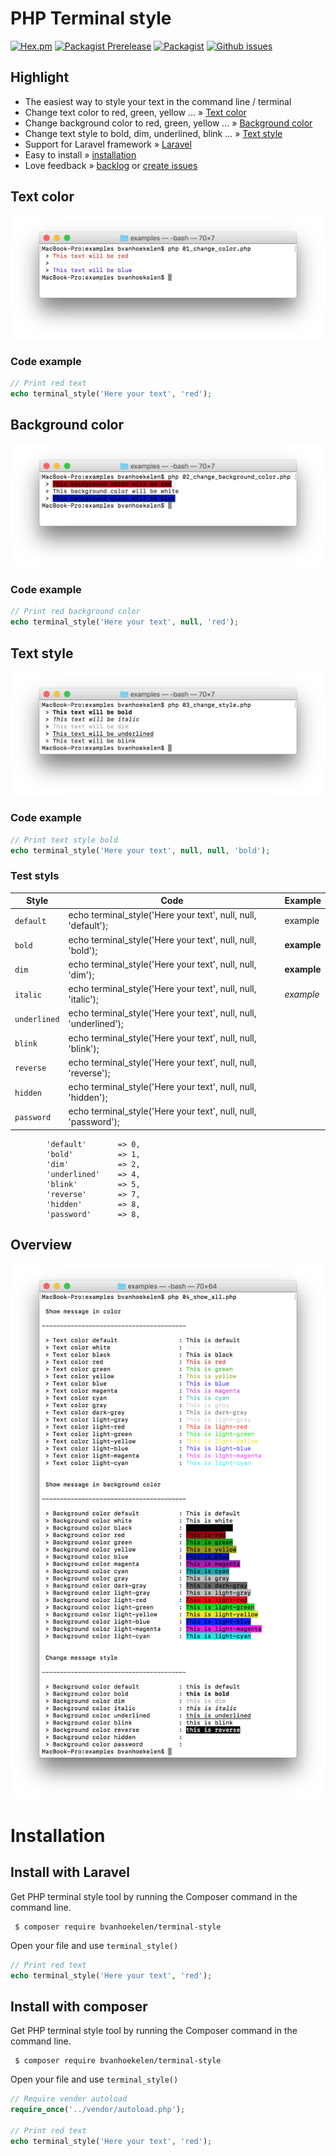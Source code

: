 # PHP Terminal style
[![Hex.pm](https://img.shields.io/hexpm/l/plug.svg?maxAge=2592000&style=flat-square)](https://github.com/bvanhoekelen/terminal-style/blob/master/LICENSE)
[![Packagist Prerelease](https://img.shields.io/packagist/vpre/bvanhoekelen/terminal-style.svg?style=flat-square)](https://packagist.org/packages/bvanhoekelen/terminal-style)
[![Packagist](https://img.shields.io/packagist/dt/bvanhoekelen/terminal-style.svg?style=flat-square)](https://packagist.org/packages/bvanhoekelen/terminal-style)
[![Github issues](https://img.shields.io/github/issues/bvanhoekelen/terminal-style.svg?style=flat-square)](https://github.com/bvanhoekelen/terminal-style/issues)

## Highlight
- The easiest way to style your text in the command line / terminal
- Change text color to red, green, yellow ...  » [Text color](#text-color)
- Change background color to red, green, yellow ...  » [Background color](#background-color)
- Change text style to bold, dim, underlined, blink ...  » [Text style](#text-style)
- Support for Laravel framework » [Laravel](https://laravel.com)
- Easy to install » [installation](#installation)
- Love feedback » [backlog](https://github.com/bvanhoekelen/performance/blob/master/BACKLOG.md) or [create issues](https://github.com/bvanhoekelen/performance/issues)

## Text color
<p align="center"><img src="/assets/terminal-text-color.png" alt="PHP Terminal style set text color" /></p>

### Code example
```php
// Print red text 
echo terminal_style('Here your text', 'red');
```

## Background color
<p align="center"><img src="/assets/terminal-background-color.png" alt="PHP Terminal style set background color" /></p>

### Code example
```php
// Print red background color
echo terminal_style('Here your text', null, 'red');
```

## Text style
<p align="center"><img src="/assets/terminal-text-style.png" alt="PHP Terminal style set style" /></p>

### Code example
```php
// Print text style bold
echo terminal_style('Here your text', null, null, 'bold');
```
### Test styls

Style|Code|Example
--- | --- | ---
|`default`| echo terminal_style('Here your text', null, null, 'default');|example
|`bold`| echo terminal_style('Here your text', null, null, 'bold');|**example**
|`dim`| echo terminal_style('Here your text', null, null, 'dim');|**example**
|`italic`| echo terminal_style('Here your text', null, null, 'italic');|_example_
|`underlined`| echo terminal_style('Here your text', null, null, 'underlined');|
|`blink`| echo terminal_style('Here your text', null, null, 'blink');|
|`reverse`| echo terminal_style('Here your text', null, null, 'reverse');|
|`hidden`| echo terminal_style('Here your text', null, null, 'hidden');|
|`password`| echo terminal_style('Here your text', null, null, 'password');|


            'default'       => 0,
            'bold'          => 1,
            'dim'           => 2,
            'underlined'    => 4,
            'blink'         => 5,
            'reverse'       => 7,
            'hidden'        => 8,
            'password'      => 8,

## Overview
<p align="center"><img src="/assets/terminal-all-styles.png" alt="PHP Terminal style all styles" /></p>

# Installation

## Install with Laravel
Get PHP terminal style tool by running the Composer command in the command line. 
```{r, engine='bash', count_lines}
 $ composer require bvanhoekelen/terminal-style
```

Open your file and use `terminal_style()`
```php
// Print red text 
echo terminal_style('Here your text', 'red');

```

## Install with composer
Get PHP terminal style tool by running the Composer command in the command line. 
```{r, engine='bash', count_lines}
 $ composer require bvanhoekelen/terminal-style
```

Open your file and use `terminal_style()`
```php
// Require vender autoload
require_once('../vendor/autoload.php');

// Print red text 
echo terminal_style('Here your text', 'red');

```
